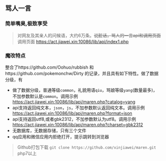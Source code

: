## 骂人一言

### 简单嘴臭,极致享受
> 对网友及其亲人的问候语，大约6万条。~~说脏话，骂人的一言api和调用页面~~
> 调用页面 https://act.jiawei.xin:10086/lib/api/index1.php 

### 魔改特点
整合了https://github.com/Oohuo/rubbish 和https://github.com/pokemonchw/Dirty 的记录，并且具有如下特性。做了数据分级，有
- 做了数据分级，普通等级`common`，礼貌用语`qiu`，骂娘等级`yang`(数量最多)，不加参数默认是`common`。调用示例 https://act.jiawei.xin:10086/lib/api/maren.php?catalog=yang
- api支持返回纯文本，`json`，`js`，不加参数默认返回纯文本。调用示例 https://act.jiawei.xin:10086/lib/api/maren.php?format=json
- api支持返回utf8,或者gbk2312，不加参数默认为utf8。调用示例 https://act.jiawei.xin:10086/lib/api/maren.php?charset=gbk2312
- 无数据库，无数据存储，只有三个文件
- qq应用和微信应用内拒绝打开，提示跳转到浏览器

> Github打包下载 `git clone https://github.com/xinjiawei/maren.git`
> php7以上
